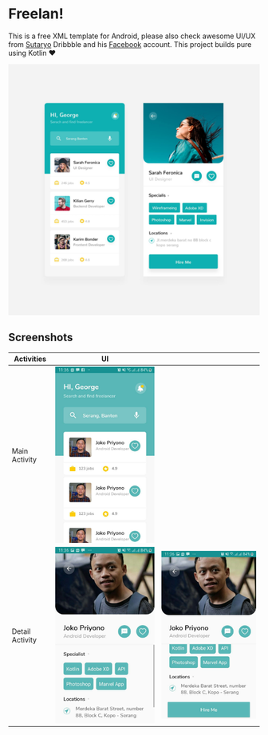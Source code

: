 # Freelan!

This is a free XML template for Android, please also check awesome UI/UX from [Sutaryo](https://dribbble.com/sutaryo) Dribbble and his [Facebook](https://www.facebook.com/tayo.net) account. This project builds pure using Kotlin ❤

![Preview](git-assets/mockup.jpg)


## Screenshots

| Activities    |UI                                   |                                     |
|---------------|-------------------------------------|-------------------------------------|
|Main Activity  |![Preview](git-assets/screen-1.jpg)  |                                     |
|Detail Activity|![Preview](git-assets/screen-2-1.jpg)|![Preview](git-assets/screen-2-2.jpg)|
